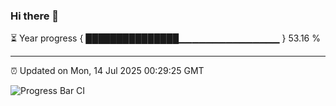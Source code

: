 ### Hi there 👋

⏳ Year progress { ███████████████▁▁▁▁▁▁▁▁▁▁▁▁▁▁▁ } 53.16 %

---

⏰ Updated on Mon, 14 Jul 2025 00:29:25 GMT

![Progress Bar CI](https://github.com/liununu/liununu/workflows/Progress%20Bar%20CI/badge.svg)
